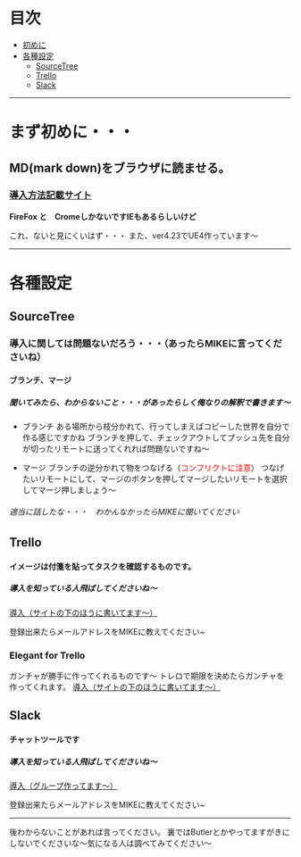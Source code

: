 
# 目次
- [初めに](#まず初めに・・・)
- [各種設定](#各種設定)
    - [SourceTree](#SourceTree)
    - [Trello](#Trello)
    - [Slack](#Slack)
***




# まず初めに・・・
## MD(mark down)をブラウザに読ませる。
### [導入方法記載サイト](https://qiita.com/SUZUKI_Masaya/items/6476dbbcb3e369640c78) 
**FireFox と　CromeしかないですIEもあるらしいけど**

これ、ないと見にくいはず・・・
また、ver4.23でUE4作っています～
***
# 各種設定
## SourceTree
### 導入に関しては問題ないだろう・・・（あったらMIKEに言ってくださいね）

#### ブランチ、マージ
##### 聞いてみたら、わからないこと・・・があったらしく俺なりの解釈で書きます～


* ブランチ
ある場所から枝分かれて、行ってしまえばコピーした世界を自分で作る感じですかね
ブランチを押して、チェックアウトしてプッシュ先を自分が切ったリモートに送ってくれれば問題ないですね～

* マージ
ブランチの逆分かれて物をつなげる（<font color="Red">コンフリクトに注意</font>）
つなげたいリモートにして、マージのボタンを押してマージしたいリモートを選択してマージ押しましょう～

###### 適当に話したな・・・　わかんなかったらMIKEに聞いてください

## Trello
#### イメージは付箋を貼ってタスクを確認するものです。
##### 導入を知っている人飛ばしてくださいね～
[導入（サイトの下のほうに書いてます～）](https://seleck.cc/610)

登録出来たらメールアドレスをMIKEに教えてください~

### Elegant for Trello
ガンチャが勝手に作ってくれるものです～
トレロで期限を決めたらガンチャを作ってくれます。
[導入（サイトの下のほうに書いてます～）](https://seleck.cc/621)
<br>

## Slack
#### チャットツールです
##### 導入を知っている人飛ばしてくださいね～
[導入（グループ作ってます～）](https://qiita.com/hhyuga201515/items/d072b886dd914d4a2a4a)

登録出来たらメールアドレスをMIKEに教えてください~


---
後わからないことがあれば言ってください。
裏ではButlerとかやってますがきにしないでくださいな～気になる人は調べてみてください～
